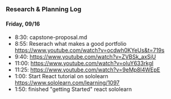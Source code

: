 ### Research & Planning Log
#### Friday, 09/16
* 8:30: capstone-proposal.md
* 8:55: Reserach what makes a good portfolio 
https://www.youtube.com/watch?v=ocdwh0KYeUs&t=719s
* 9:40: https://www.youtube.com/watch?v=ZVBSk_axSjU
* 11:00: https://www.youtube.com/watch?v=oluY633rkgI
* 11:25: https://www.youtube.com/watch?v=9eMp8l4WEpE
* 1:00: Start React tutorial on sololearn https://www.sololearn.com/learning/1097
* 1:50: finished "getting Started" react sololearn